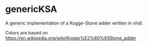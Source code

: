 # genericKSA
A generic implementation of a Kogge-Stone adder written in vhdl.

Colors are based on https://en.wikipedia.org/wiki/Kogge%E2%80%93Stone_adder
